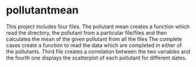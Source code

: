 # pollutantmean
This project includes four files. The pollutant mean creates a function which read the directory, the pollutant from a particular file/files and  then calculates the mean of the given pollutant from all the files
The complete cases create a function to read the data which are completed in either of the pollutants. Third file creates a correlation between the two variables and the fourth one displays the scatterplot of each pollutant for different dates. 
